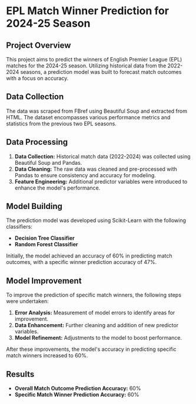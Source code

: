 # EPL Match Winner Prediction for 2024-25 Season

## Project Overview

This project aims to predict the winners of English Premier League (EPL) matches for the 2024-25 season. Utilizing historical data from the 2022-2024 seasons, a prediction model was built to forecast match outcomes with a focus on accuracy.

## Data Collection

The data was scraped from FBref using Beautiful Soup and extracted from HTML. The dataset encompasses various performance metrics and statistics from the previous two EPL seasons.

## Data Processing

1. **Data Collection:** Historical match data (2022-2024) was collected using Beautiful Soup and Pandas.
2. **Data Cleaning:** The raw data was cleaned and pre-processed with Pandas to ensure consistency and accuracy for modeling.
3. **Feature Engineering:** Additional predictor variables were introduced to enhance the model's performance.

## Model Building

The prediction model was developed using Scikit-Learn with the following classifiers:
- **Decision Tree Classifier**
- **Random Forest Classifier**

Initially, the model achieved an accuracy of 60% in predicting match outcomes, with a specific winner prediction accuracy of 47%.

## Model Improvement

To improve the prediction of specific match winners, the following steps were undertaken:
1. **Error Analysis:** Measurement of model errors to identify areas for improvement.
2. **Data Enhancement:** Further cleaning and addition of new predictor variables.
3. **Model Refinement:** Adjustments to the model to boost performance.

After these improvements, the model's accuracy in predicting specific match winners increased to 60%.

## Results

- **Overall Match Outcome Prediction Accuracy:** 60%
- **Specific Match Winner Prediction Accuracy:** 60%